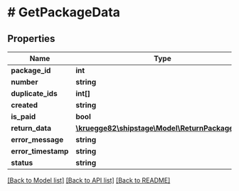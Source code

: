 # # GetPackageData

## Properties

Name | Type | Description | Notes
------------ | ------------- | ------------- | -------------
**package_id** | **int** |  |
**number** | **string** |  | [optional]
**duplicate_ids** | **int[]** |  |
**created** | **string** |  |
**is_paid** | **bool** |  | [optional]
**return_data** | [**\kruegge82\shipstage\Model\ReturnPackageData**](ReturnPackageData.md) |  | [optional]
**error_message** | **string** |  | [optional]
**error_timestamp** | **string** |  | [optional]
**status** | **string** |  |

[[Back to Model list]](../../README.md#models) [[Back to API list]](../../README.md#endpoints) [[Back to README]](../../README.md)
